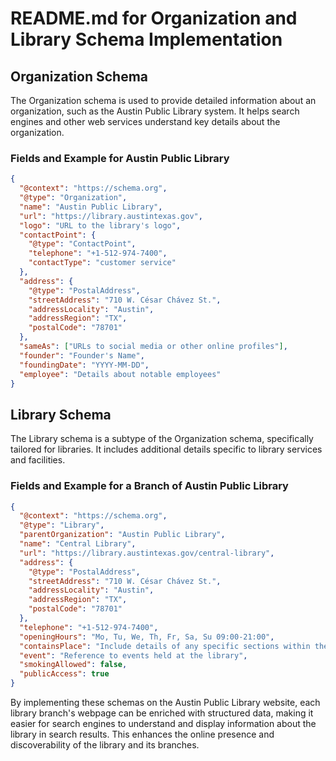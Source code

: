 
# README.md for Organization and Library Schema Implementation

## Organization Schema

The Organization schema is used to provide detailed information about an organization, such as the Austin Public Library system. It helps search engines and other web services understand key details about the organization.

### Fields and Example for Austin Public Library

```json
{
  "@context": "https://schema.org",
  "@type": "Organization",
  "name": "Austin Public Library",
  "url": "https://library.austintexas.gov",
  "logo": "URL to the library's logo",
  "contactPoint": {
    "@type": "ContactPoint",
    "telephone": "+1-512-974-7400",
    "contactType": "customer service"
  },
  "address": {
    "@type": "PostalAddress",
    "streetAddress": "710 W. César Chávez St.",
    "addressLocality": "Austin",
    "addressRegion": "TX",
    "postalCode": "78701"
  },
  "sameAs": ["URLs to social media or other online profiles"],
  "founder": "Founder's Name",
  "foundingDate": "YYYY-MM-DD",
  "employee": "Details about notable employees"
}
```

## Library Schema

The Library schema is a subtype of the Organization schema, specifically tailored for libraries. It includes additional details specific to library services and facilities.

### Fields and Example for a Branch of Austin Public Library

```json
{
  "@context": "https://schema.org",
  "@type": "Library",
  "parentOrganization": "Austin Public Library",
  "name": "Central Library",
  "url": "https://library.austintexas.gov/central-library",
  "address": {
    "@type": "PostalAddress",
    "streetAddress": "710 W. César Chávez St.",
    "addressLocality": "Austin",
    "addressRegion": "TX",
    "postalCode": "78701"
  },
  "telephone": "+1-512-974-7400",
  "openingHours": "Mo, Tu, We, Th, Fr, Sa, Su 09:00-21:00",
  "containsPlace": "Include details of any specific sections within the library, like a children's area or study rooms",
  "event": "Reference to events held at the library",
  "smokingAllowed": false,
  "publicAccess": true
}
```

By implementing these schemas on the Austin Public Library website, each library branch's webpage can be enriched with structured data, making it easier for search engines to understand and display information about the library in search results. This enhances the online presence and discoverability of the library and its branches.
